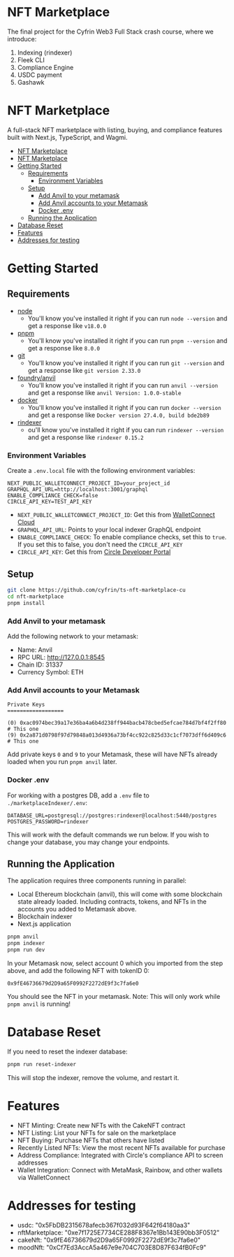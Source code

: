 # NFT Marketplace 

The final project for the Cyfrin Web3 Full Stack crash course, where we introduce:

1. Indexing (rindexer)
2. Fleek CLI
4. Compliance Engine
5. USDC payment
6. Gashawk

# NFT Marketplace

A full-stack NFT marketplace with listing, buying, and compliance features built with Next.js, TypeScript, and Wagmi.

- [NFT Marketplace](#nft-marketplace)
- [NFT Marketplace](#nft-marketplace-1)
- [Getting Started](#getting-started)
  - [Requirements](#requirements)
    - [Environment Variables](#environment-variables)
  - [Setup](#setup)
    - [Add Anvil to your metamask](#add-anvil-to-your-metamask)
    - [Add Anvil accounts to your Metamask](#add-anvil-accounts-to-your-metamask)
    - [Docker .env](#docker-env)
  - [Running the Application](#running-the-application)
- [Database Reset](#database-reset)
- [Features](#features)
- [Addresses for testing](#addresses-for-testing)

# Getting Started

## Requirements

- [node](https://nodejs.org/en/download)
    - You'll know you've installed it right if you can run `node --version` and get a response like `v18.0.0`
- [pnpm](https://pnpm.io/)
    - You'll know you've installed it right if you can run `pnpm --version` and get a response like `8.0.0`
- [git](https://git-scm.com/downloads)
    - You'll know you've installed it right if you can run `git --version` and get a response like `git version 2.33.0`
- [foundry/anvil](https://book.getfoundry.sh/)
    - You'll know you've installed it right if you can run `anvil --version` and get a response like `anvil Version: 1.0.0-stable`
- [docker](https://www.docker.com/get-started/)
    - You'll know you've installed it right if you can run `docker --version` and get a response like `Docker version 27.4.0, build bde2b89`
- [rindexer](https://github.com/joshstevens19/rindexer)
    - ou'll know you've installed it right if you can run `rindexer --version` and get a response like `rindexer 0.15.2`

### Environment Variables

Create a `.env.local` file with the following environment variables:

```
NEXT_PUBLIC_WALLETCONNECT_PROJECT_ID=your_project_id
GRAPHQL_API_URL=http://localhost:3001/graphql
ENABLE_COMPLIANCE_CHECK=false
CIRCLE_API_KEY=TEST_API_KEY
```

- `NEXT_PUBLIC_WALLETCONNECT_PROJECT_ID`: Get this from [WalletConnect Cloud](https://cloud.walletconnect.com/)
- `GRAPHQL_API_URL`: Points to your local indexer GraphQL endpoint
- `ENABLE_COMPLIANCE_CHECK`: To enable compliance checks, set this to `true`. If you set this to false, you don't need the `CIRCLE_API_KEY`
- `CIRCLE_API_KEY`: Get this from [Circle Developer Portal](https://console.circle.com/api-keys)

## Setup

```bash
git clone https://github.com/cyfrin/ts-nft-marketplace-cu
cd nft-marketplace
pnpm install
```

### Add Anvil to your metamask

Add the following network to your metamask:
- Name: Anvil
- RPC URL: http://127.0.0.1:8545
- Chain ID: 31337
- Currency Symbol: ETH

### Add Anvil accounts to your Metamask

```
Private Keys
==================

(0) 0xac0974bec39a17e36ba4a6b4d238ff944bacb478cbed5efcae784d7bf4f2ff80 # This one
(9) 0x2a871d0798f97d79848a013d4936a73bf4cc922c825d33c1cf7073dff6d409c6 # This one
```

Add private keys `0` and `9` to your Metamask, these will have NFTs already loaded when you run `pnpm anvil` later. 

### Docker .env

For working with a postgres DB, add a `.env` file to `./marketplaceIndexer/.env`:

```
DATABASE_URL=postgresql://postgres:rindexer@localhost:5440/postgres
POSTGRES_PASSWORD=rindexer
```

This will work with the default commands we run below. If you wish to change your database, you may change your endpoints.

## Running the Application

The application requires three components running in parallel:

- Local Ethereum blockchain (anvil), this will come with some blockchain state already loaded. Including contracts, tokens, and NFTs in the accounts you added to Metamask above.
- Blockchain indexer
- Next.js application

```bash
pnpm anvil
pnpm indexer
pnpm run dev
```

In your Metamask now, select account 0 which you imported from the step above, and add the following NFT with tokenID 0:

```
0x9fE46736679d2D9a65F0992F2272dE9f3c7fa6e0
```

You should see the NFT in your metamask. Note: This will only work while `pnpm anvil` is running!

# Database Reset
If you need to reset the indexer database:

```bash
pnpm run reset-indexer
```

This will stop the indexer, remove the volume, and restart it.

# Features

- NFT Minting: Create new NFTs with the CakeNFT contract
- NFT Listing: List your NFTs for sale on the marketplace
- NFT Buying: Purchase NFTs that others have listed
- Recently Listed NFTs: View the most recent NFTs available for purchase
- Address Compliance: Integrated with Circle's compliance API to screen addresses
- Wallet Integration: Connect with MetaMask, Rainbow, and other wallets via WalletConnect

# Addresses for testing

- usdc: "0x5FbDB2315678afecb367f032d93F642f64180aa3"
- nftMarketplace: "0xe7f1725E7734CE288F8367e1Bb143E90bb3F0512"
- cakeNft: "0x9fE46736679d2D9a65F0992F2272dE9f3c7fa6e0"
- moodNft: "0xCf7Ed3AccA5a467e9e704C703E8D87F634fB0Fc9"